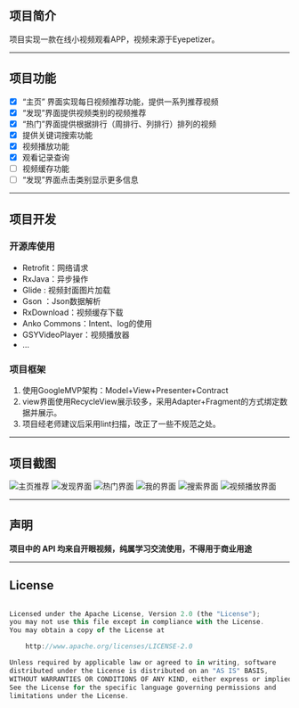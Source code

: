 
## 项目简介
   项目实现一款在线小视频观看APP，视频来源于Eyepetizer。

___

## 项目功能

- [x] “主页” 界面实现每日视频推荐功能，提供一系列推荐视频
- [x] “发现”界面提供视频类别的视频推荐
- [x] “热门”界面提供根据排行（周排行、列排行）排列的视频
- [x] 提供关键词搜索功能
- [x] 视频播放功能
- [x] 观看记录查询
- [ ] 视频缓存功能
- [ ] “发现”界面点击类别显示更多信息

___



## 项目开发

### 开源库使用

 - Retrofit：网络请求
 - RxJava：异步操作
 - Glide : 视频封面图片加载
 - Gson ：Json数据解析
 - RxDownload：视频缓存下载
 - Anko Commons：Intent、log的使用
 - GSYVideoPlayer：视频播放器
 - ...

### 项目框架

1. 使用GoogleMVP架构：Model+View+Presenter+Contract
2. view界面使用RecycleView展示较多，采用Adapter+Fragment的方式绑定数据并展示。
3. 项目经老师建议后采用lint扫描，改正了一些不规范之处。

___


## 项目截图
![主页推荐](./images/Screenshot_2019-12-26-14-21-47-37_1.png)
![发现界面](./images/Screenshot_2019-12-26-14-21-50-01.png)
![热门界面](./images/Screenshot_2019-12-26-14-21-53-08.png)
![我的界面](./images/Screenshot_2019-12-26-14-21-55-45.png)
![搜索界面](./images/Screenshot_2019-12-26-14-22-00-92.png)
![视频播放界面](./images/Screenshot_2019-12-26-14-22-09-95.png)

___

## 声明

**项目中的 API 均来自开眼视频，纯属学习交流使用，不得用于商业用途**

___

## License

``` javascript

Licensed under the Apache License, Version 2.0 (the "License");
you may not use this file except in compliance with the License.
You may obtain a copy of the License at

    http://www.apache.org/licenses/LICENSE-2.0

Unless required by applicable law or agreed to in writing, software
distributed under the License is distributed on an "AS IS" BASIS,
WITHOUT WARRANTIES OR CONDITIONS OF ANY KIND, either express or implied.
See the License for the specific language governing permissions and
limitations under the License.
```

